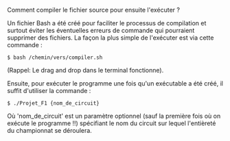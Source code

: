 Comment compiler le fichier source pour ensuite l'exécuter ?

Un fichier Bash a été créé pour faciliter le processus de compilation et surtout éviter les éventuelles erreurs de commande qui pourraient supprimer des fichiers.
La façon la plus simple de l'exécuter est via cette commande :

```$ bash /chemin/vers/compiler.sh```

(Rappel: Le drag and drop dans le terminal fonctionne).

Ensuite, pour exécuter le programme une fois qu'un exécutable a été créé, il suffit d'utiliser la commande :

```$ ./Projet_F1 {nom_de_circuit}```

Où 'nom_de_circuit' est un paramètre optionnel (sauf la première fois où on exécute le programme !!) spécifiant le nom du circuit sur lequel l'entièreté du championnat se déroulera.
